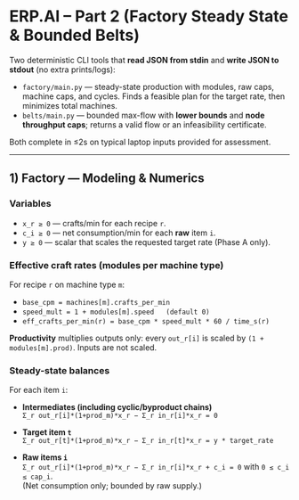 # ERP.AI – Part 2 (Factory Steady State & Bounded Belts)

Two deterministic CLI tools that **read JSON from stdin** and **write JSON to stdout** (no extra prints/logs):

- `factory/main.py` — steady-state production with modules, raw caps, machine caps, and cycles. Finds a feasible plan for the target rate, then minimizes total machines.
- `belts/main.py` — bounded max-flow with **lower bounds** and **node throughput caps**; returns a valid flow or an infeasibility certificate.

Both complete in ≤2s on typical laptop inputs provided for assessment.

---

## 1) Factory — Modeling & Numerics

### Variables
- `x_r ≥ 0` — crafts/min for each recipe `r`.
- `c_i ≥ 0` — net consumption/min for each **raw** item `i`.
- `y ≥ 0` — scalar that scales the requested target rate (Phase A only).

### Effective craft rates (modules per machine type)
For recipe `r` on machine type `m`:

- `base_cpm = machines[m].crafts_per_min`
- `speed_mult = 1 + modules[m].speed   (default 0)`
- `eff_crafts_per_min(r) = base_cpm * speed_mult * 60 / time_s(r)`

**Productivity** multiplies outputs only: every `out_r[i]` is scaled by `(1 + modules[m].prod)`. Inputs are not scaled.

### Steady-state balances
For each item `i`:

- **Intermediates (including cyclic/byproduct chains)**  
  `Σ_r out_r[i]*(1+prod_m)*x_r − Σ_r in_r[i]*x_r = 0`

- **Target item `t`**  
  `Σ_r out_r[t]*(1+prod_m)*x_r − Σ_r in_r[t]*x_r = y * target_rate`

- **Raw items `i`**  
  `Σ_r out_r[i]*(1+prod_m)*x_r − Σ_r in_r[i]*x_r + c_i = 0` with `0 ≤ c_i ≤ cap_i`.  
  (Net consumption only; bounded by raw supply.)

